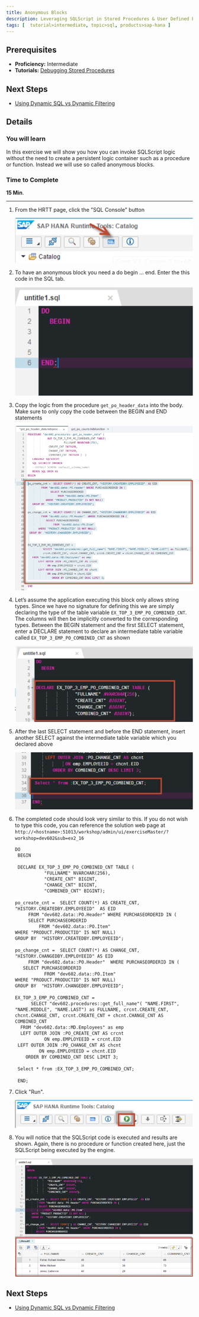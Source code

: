 ```yaml
---
title: Anonymous Blocks
description: Leveraging SQLScript in Stored Procedures & User Defined Functions
tags: [  tutorial>intermediate, topic>sql, products>sap-hana ]
---
```

## Prerequisites  
 - **Proficiency:** Intermediate
 - **Tutorials:** [Debugging Stored Procedures](http://go.sap.com/developer/tutorials/xsa-sqlscript-debugging.html)

## Next Steps
 - [Using Dynamic SQL vs Dynamic Filtering](http://go.sap.com/developer/tutorials/xsa-sqlscript-dynamic.html)

## Details
### You will learn  
In this exercise we will show you how you can invoke SQLScript logic without the need to create a persistent logic container such as a procedure or function. Instead we will use so called anonymous blocks.

### Time to Complete
**15 Min**.

---

1. From the HRTT page, click the "SQL Console" button

    ![SQL console](1.png)

2. To have an anonymous block you need a do begin … end.  Enter the this code in the SQL tab.

    ![SQL tab](2.png)

3. Copy the logic from the procedure `get_po_header_data` into the body.  Make sure to only copy the code between the BEGIN and END statements

    ![logic](3.png)

4. Let’s assume the application executing this block only allows string types. Since we have no signature for defining this we are simply declaring the type of the table variable  `EX_TOP_3_EMP_PO_COMBINED_CNT`.  The columns will then be implicitly converted to the corresponding types. Between the BEGIN statement and the first SELECT statement, enter a DECLARE statement to declare an intermediate table variable called `EX_TOP_3_EMP_PO_COMBINED_CNT` as shown

    ![sql code](4.png)

5. After the last SELECT statement and before the END statement, insert another SELECT against the intermediate table variable which you declared above 

    ![select statement](5.png)

6. The completed code should look very similar to this. If you do not wish to type this code, you can reference the solution web page at `http://<hostname>:51013/workshop/admin/ui/exerciseMaster/?workshop=dev602&sub=ex2_16`

    ```
    DO
	 BEGIN
 
	 DECLARE EX_TOP_3_EMP_PO_COMBINED_CNT TABLE (
               "FULLNAME" NVARCHAR(256), 
               "CREATE_CNT" BIGINT, 
               "CHANGE_CNT" BIGINT, 
               "COMBINED_CNT" BIGINT);
 
	po_create_cnt =  SELECT COUNT(*) AS CREATE_CNT, "HISTORY.CREATEDBY.EMPLOYEEID"  AS EID
         FROM "dev602.data::PO.Header" WHERE PURCHASEORDERID IN (
         SELECT PURCHASEORDERID 
             FROM "dev602.data::PO.Item" 
    WHERE "PRODUCT.PRODUCTID" IS NOT NULL)
    GROUP BY  "HISTORY.CREATEDBY.EMPLOYEEID";

	po_change_cnt =  SELECT COUNT(*) AS CHANGE_CNT, "HISTORY.CHANGEDBY.EMPLOYEEID" AS EID
         FROM "dev602.data::PO.Header"  WHERE PURCHASEORDERID IN (
       SELECT PURCHASEORDERID 
               FROM "dev602.data::PO.Item"
    WHERE "PRODUCT.PRODUCTID" IS NOT NULL)
    GROUP BY  "HISTORY.CHANGEDBY.EMPLOYEEID";

	EX_TOP_3_EMP_PO_COMBINED_CNT = 
          SELECT "dev602.procedures::get_full_name"( "NAME.FIRST", "NAME.MIDDLE", "NAME.LAST") as FULLNAME, crcnt.CREATE_CNT, chcnt.CHANGE_CNT, crcnt.CREATE_CNT + chcnt.CHANGE_CNT AS COMBINED_CNT
      FROM "dev602.data::MD.Employees" as emp
      LEFT OUTER JOIN :PO_CREATE_CNT AS crcnt
               ON emp.EMPLOYEEID = crcnt.EID
     LEFT OUTER JOIN :PO_CHANGE_CNT AS chcnt
             ON emp.EMPLOYEEID = chcnt.EID
        ORDER BY COMBINED_CNT DESC LIMIT 3;
     	   
	 Select * from :EX_TOP_3_EMP_PO_COMBINED_CNT;
 
	 END;
    ```
    
7. Click "Run".

    ![run](7.png)

8. You will notice that the SQLScript code is executed and results are shown.  Again, there is no procedure or function created here, just the SQLScript being executed by the engine.

    ![SQL executed](8.png)



## Next Steps
 - [Using Dynamic SQL vs Dynamic Filtering](http://go.sap.com/developer/tutorials/xsa-sqlscript-dynamic.html)
